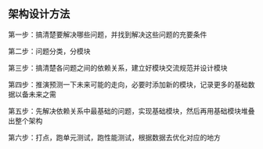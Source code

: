## 架构设计方法



第一步：搞清楚要解决哪些问题，并找到解决这些问题的充要条件

第二步：问题分类，分模块

第三步：搞清楚各问题之间的依赖关系，建立好模块交流规范并设计模块

第四步：推演预测一下未来可能的走向，必要时添加新的模块，记录更多的基础数据以备未来之需

第五步：先解决依赖关系中最基础的问题，实现基础模块，然后再用基础模块堆叠出整个架构

第六步：打点，跑单元测试，跑性能测试，根据数据去优化对应的地方
